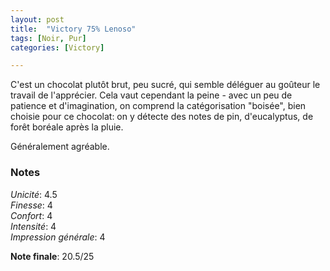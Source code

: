 ```yaml
---
layout: post
title:  "Victory 75% Lenoso"
tags: [Noir, Pur] 
categories: [Victory]

---
```



C'est un chocolat plutôt brut, peu sucré, qui semble déléguer au goûteur le travail de l'apprécier. Cela vaut cependant la peine - avec un peu de patience et d'imagination, on comprend la catégorisation "boisée", bien choisie pour ce chocolat: on y détecte des notes de pin, d'eucalyptus, de forêt boréale après la pluie. 

Généralement agréable.


### Notes

_Unicité_: 4.5  
_Finesse_: 4  
_Confort_: 4  
_Intensité_: 4  
_Impression générale_: 4  

**Note finale**: 20.5/25
